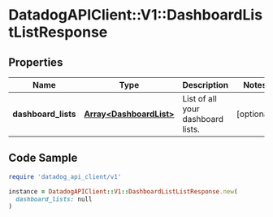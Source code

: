 # DatadogAPIClient::V1::DashboardListListResponse

## Properties

| Name | Type | Description | Notes |
| ---- | ---- | ----------- | ----- |
| **dashboard_lists** | [**Array&lt;DashboardList&gt;**](DashboardList.md) | List of all your dashboard lists. | [optional] |

## Code Sample

```ruby
require 'datadog_api_client/v1'

instance = DatadogAPIClient::V1::DashboardListListResponse.new(
  dashboard_lists: null
)
```

